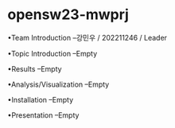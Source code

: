 # opensw23-mwprj
•Team Introduction
  –강민우 / 202211246 / Leader
  
•Topic Introduction
  –Empty
  
•Results
  –Empty

•Analysis/Visualization
  –Empty

•Installation
  –Empty

•Presentation
  –Empty